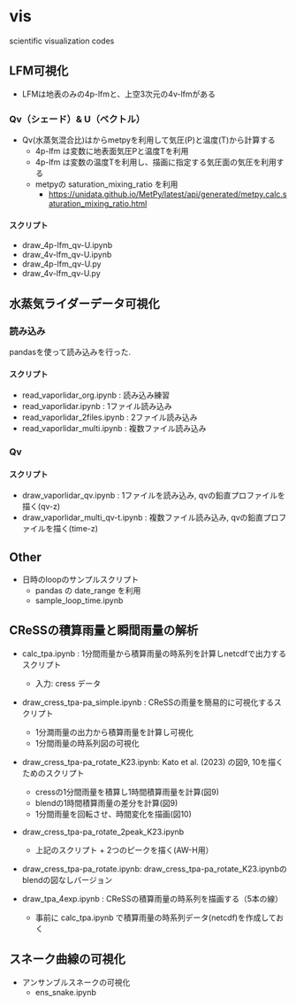# vis
scientific visualization codes

## LFM可視化
* LFMは地表のみの4p-lfmと、上空3次元の4v-lfmがある

### Qv（シェード）& U（ベクトル）
* Qv(水蒸気混合比)はからmetpyを利用して気圧(P)と温度(T)から計算する
  * 4p-lfm は変数に地表面気圧Pと温度Tを利用
  * 4p-lfm は変数の温度Tを利用し、描画に指定する気圧面の気圧を利用する
  * metpyの saturation_mixing_ratio を利用
    * https://unidata.github.io/MetPy/latest/api/generated/metpy.calc.saturation_mixing_ratio.html

#### スクリプト
* draw_4p-lfm_qv-U.ipynb
* draw_4v-lfm_qv-U.ipynb
* draw_4p-lfm_qv-U.py
* draw_4v-lfm_qv-U.py


## 水蒸気ライダーデータ可視化
### 読み込み
pandasを使って読み込みを行った. 

#### スクリプト
* read_vaporlidar_org.ipynb    : 読み込み練習
* read_vaporlidar.ipynb        : 1ファイル読み込み
* read_vaporlidar_2files.ipynb : 2ファイル読み込み
* read_vaporlidar_multi.ipynb  : 複数ファイル読み込み

### Qv
#### スクリプト
* draw_vaporlidar_qv.ipynb          : 1ファイルを読み込み, qvの鉛直プロファイルを描く(qv-z)
* draw_vaporlidar_multi_qv-t.ipynb  : 複数ファイル読み込み, qvの鉛直プロファイルを描く(time-z)

## Other
* 日時のloopのサンプルスクリプト
  * pandas の date_range を利用
  * sample_loop_time.ipynb


## CReSSの積算雨量と瞬間雨量の解析
* calc_tpa.ipynb : 1分間雨量から積算雨量の時系列を計算しnetcdfで出力するスクリプト
  * 入力: cress データ

* draw_cress_tpa-pa_simple.ipynb : CReSSの雨量を簡易的に可視化するスクリプト
  * 1分澗雨量の出力から積算雨量を計算し可視化
  * 1分間雨量の時系列図の可視化

* draw_cress_tpa-pa_rotate_K23.ipynb: Kato et al. (2023) の図9, 10を描くためのスクリプト
  * cressの1分間雨量を積算し1時間積算雨量を計算(図9)
  * blendの1時間積算雨量の差分を計算(図9)
  * 1分間雨量を回転させ、時間変化を描画(図10)

* draw_cress_tpa-pa_rotate_2peak_K23.ipynb
  * 上記のスクリプト + 2つのピークを描く(AW-H用）

* draw_cress_tpa-pa_rotate.ipynb: draw_cress_tpa-pa_rotate_K23.ipynbのblendの図なしバージョン

* draw_tpa_4exp.ipynb : CReSSの積算雨量の時系列を描画する（5本の線）
  * 事前に calc_tpa.ipynb で積算雨量の時系列データ(netcdf)を作成しておく

## スネーク曲線の可視化
* アンサンブルスネークの可視化
  * ens_snake.ipynb


